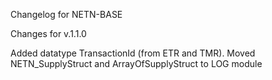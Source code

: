 Changelog for NETN-BASE

Changes for v.1.1.0

Added datatype TransactionId (from ETR and TMR). 
Moved NETN_SupplyStruct and ArrayOfSupplyStruct to LOG module

